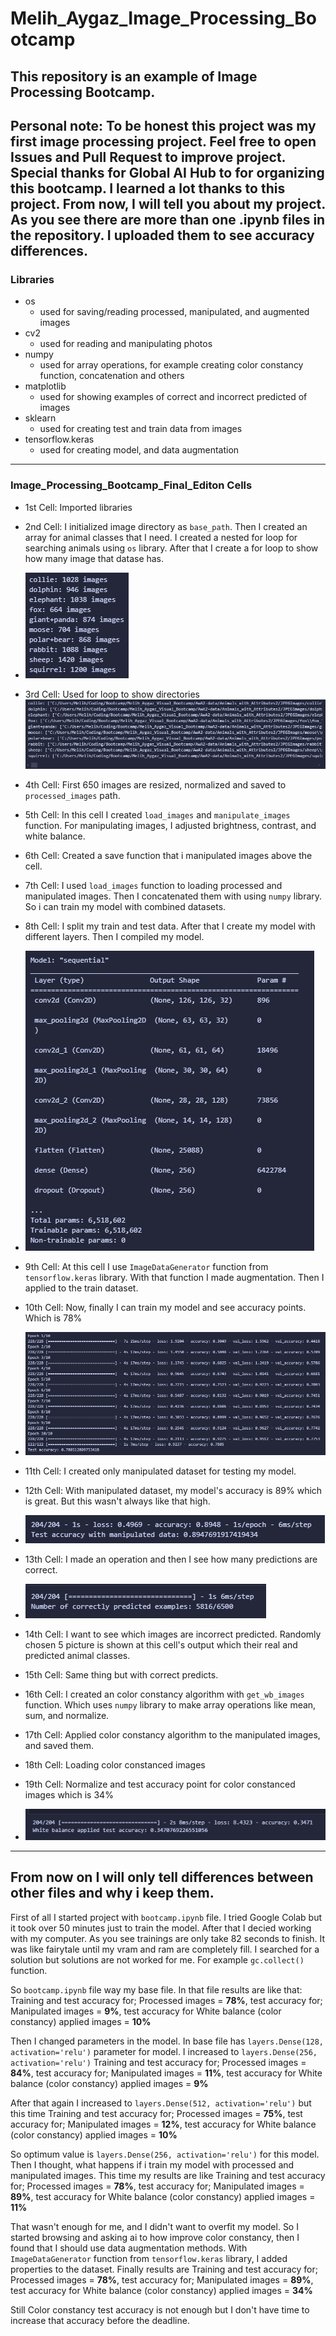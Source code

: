 # Melih_Aygaz_Image_Processing_Bootcamp

## This repository is an example of Image Processing Bootcamp.

## Personal note: To be honest this project was my first image processing project. Feel free to open Issues and Pull Request to improve project. Special thanks for Global AI Hub to for organizing this bootcamp. I learned a lot thanks to this project. From now, I will tell you about my project. As you see there are more than one .ipynb files in the repository. I uploaded them to see accuracy differences.

### Libraries

- os
  - used for saving/reading processed, manipulated, and augmented images
- cv2
  - used for reading and manipulating photos
- numpy
  - used for array operations, for example creating color constancy function, concatenation and others
- matplotlib
  - used for showing examples of correct and incorrect predicted of images
- sklearn
  - used for creating test and train data from images
- tensorflow.keras
  - used for creating model, and data augmentation

---

### Image_Processing_Bootcamp_Final_Editon Cells

- 1st Cell: Imported libraries
- 2nd Cell: I initialized image directory as `base_path`. Then I created an array for animal classes that I need. I created a nested for loop for searching animals using `os` library. After that I create a for loop to show how many image that datase has.

- ![alt text](image-5.png)
- 3rd Cell: Used for loop to show directories
  ![alt text](image-6.png)
- 4th Cell: First 650 images are resized, normalized and saved to `processed_images` path.
- 5th Cell: In this cell I created `load_images` and `manipulate_images` function. For manipulating images, I adjusted brightness, contrast, and white balance.
- 6th Cell: Created a save function that i manipulated images above the cell.
- 7th Cell: I used `load_images` function to loading processed and manipulated images. Then I concatenated them with using `numpy` library. So i can train my model with combined datasets.
- 8th Cell: I split my train and test data. After that I create my model with different layers. Then I compiled my model.
- ![alt text](image-4.png)
- 9th Cell: At this cell I use `ImageDataGenerator` function from `tensorflow.keras` library. With that function I made augmentation. Then I applied to the train dataset.
- 10th Cell: Now, finally I can train my model and see accuracy points. Which is 78%
- ![alt text](image-3.png)
- 11th Cell: I created only manipulated dataset for testing my model.
- 12th Cell: With manipulated dataset, my model's accuracy is 89% which is great. But this wasn't always like that high.
- ![alt text](image-2.png)
- 13th Cell: I made an operation and then I see how many predictions are correct.
- ![alt text](image-1.png)
- 14th Cell: I want to see which images are incorrect predicted. Randomly chosen 5 picture is shown at this cell's output which their real and predicted animal classes.
- 15th Cell: Same thing but with correct predicts.
- 16th Cell: I created an color constancy algorithm with `get_wb_images` function. Which uses `numpy` library to make array operations like mean, sum, and normalize.
- 17th Cell: Applied color constancy algorithm to the manipulated images, and saved them.
- 18th Cell: Loading color constanced images
- 19th Cell: Normalize and test accuracy point for color constanced images which is 34%
- ![alt text](image.png)

---

## From now on I will only tell differences between other files and why i keep them.

First of all I started project with `bootcamp.ipynb` file. I tried Google Colab but it took over 50 minutes just to train the model. After that I decied working with my computer. As you see trainings are only take 82 seconds to finish. It was like fairytale until my vram and ram are completely fill. I searched for a solution but solutions are not worked for me. For example `gc.collect()` function.

So `bootcamp.ipynb` file way my base file. In that file results are like that: Training and test accuracy for; Processed images = **78%**, test accuracy for; Manipulated images = **9%**, test accuracy for White balance (color constancy) applied images = **10%**

Then I changed parameters in the model. In base file has `layers.Dense(128, activation='relu')` parameter for model. I increased to `layers.Dense(256, activation='relu')` Training and test accuracy for; Processed images = **84%**, test accuracy for; Manipulated images = **11%**, test accuracy for White balance (color constancy) applied images = **9%**

After that again I increased to `layers.Dense(512, activation='relu')` but this time Training and test accuracy for; Processed images = **75%**, test accuracy for; Manipulated images = **12%**, test accuracy for White balance (color constancy) applied images = **10%**

So optimum value is `layers.Dense(256, activation='relu')` for this model. Then I thought, what happens if i train my model with processed and manipulated images.
This time my results are like Training and test accuracy for; Processed images = **78%**, test accuracy for; Manipulated images = **89%**, test accuracy for White balance (color constancy) applied images = **11%**

That wasn't enough for me, and I didn't want to overfit my model. So I started browsing and asking ai to how improve color constancy, then I found that I should use data augmentation methods. With `ImageDataGenerator` function from `tensorflow.keras` library, I added properties to the dataset. Finally results are Training and test accuracy for; Processed images = **78%**, test accuracy for; Manipulated images = **89%**, test accuracy for White balance (color constancy) applied images = **34%**

Still Color constancy test accuracy is not enough but I don't have time to increase that accuracy before the deadline. 
